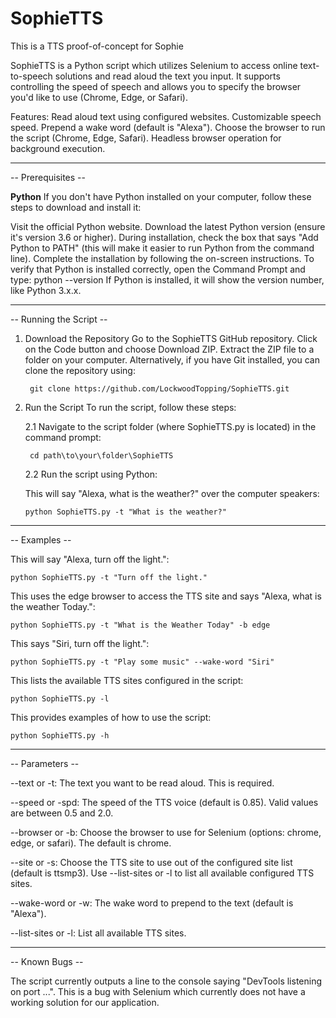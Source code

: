 # SophieTTS
This is a TTS proof-of-concept for Sophie

SophieTTS is a Python script which utilizes Selenium to access online text-to-speech solutions and read aloud the text you input. It supports controlling the speed of speech and allows you to specify the browser you'd like to use (Chrome, Edge, or Safari).

Features:
Read aloud text using configured websites.
Customizable speech speed.
Prepend a wake word (default is "Alexa").
Choose the browser to run the script (Chrome, Edge, Safari).
Headless browser operation for background execution.


---------------------
--  Prerequisites  --

**Python**
If you don't have Python installed on your computer, follow these steps to download and install it:

Visit the official Python website.
Download the latest Python version (ensure it's version 3.6 or higher).
During installation, check the box that says "Add Python to PATH" (this will make it easier to run Python from the command line).
Complete the installation by following the on-screen instructions.
To verify that Python is installed correctly, open the Command Prompt and type:
  python --version
If Python is installed, it will show the version number, like Python 3.x.x.


--------------------------
--  Running the Script  --

1. Download the Repository
Go to the SophieTTS GitHub repository.
Click on the Code button and choose Download ZIP.
Extract the ZIP file to a folder on your computer.
Alternatively, if you have Git installed, you can clone the repository using:

        git clone https://github.com/LockwoodTopping/SophieTTS.git


2. Run the Script
To run the script, follow these steps:

    2.1 Navigate to the script folder (where SophieTTS.py is located) in the command prompt:
   
        cd path\to\your\folder\SophieTTS

    2.2 Run the script using Python:
   
      This will say "Alexa, what is the weather?" over the computer speakers:
   
       python SophieTTS.py -t "What is the weather?"


----------------
--  Examples  --

  This will say "Alexa, turn off the light.":
  
    python SophieTTS.py -t "Turn off the light."



  This uses the edge browser to access the TTS site and says "Alexa, what is the weather Today.":
  
    python SophieTTS.py -t "What is the Weather Today" -b edge



  This says "Siri, turn off the light.":
  
    python SophieTTS.py -t "Play some music" --wake-word "Siri"



  This lists the available TTS sites configured in the script:
  
    python SophieTTS.py -l



  This provides examples of how to use the script:
  
    python SophieTTS.py -h  

------------------
--  Parameters  --

--text or -t: The text you want to be read aloud. This is required.

--speed or -spd: The speed of the TTS voice (default is 0.85). Valid values are between 0.5 and 2.0.

--browser or -b: Choose the browser to use for Selenium (options: chrome, edge, or safari). The default is chrome.

--site or -s: Choose the TTS site to use out of the configured site list (default is ttsmp3). Use --list-sites or -l to list all available configured TTS sites.

--wake-word or -w: The wake word to prepend to the text (default is "Alexa").

--list-sites or -l: List all available TTS sites.  


------------------
--  Known Bugs  --

The script currently outputs a line to the console saying "DevTools listening on port ...". This is a bug with Selenium which currently does not have a working solution for our application.

